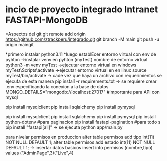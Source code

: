 # incio de proyecto integrado Intranet FASTAPI-MongoDB
*Aspectos del git 
git remote add origin https://github.com/ztrackperu/integrado.git
git branch -M main
git push -u origin maingit

*primero instalar python3.11
*luego establEcer entorno virtual con env de pyhton 
->instalar venv en pyhton (myTest) nombre de entorno virtual
python3 -m venv myTest
->ejecutar entorno virtual en windows
myTest\Scripts\activate
->ejecutar entorno virtual en en linux
source myTest/bin/activate
-> cade vez que haya un archivo con requerimientos se ejecuta de esta manera
pip install -r requirements.txt
-> se requiere crear .env
especificando la conexion a la base de datos
MONGO_DETAILS="mongodb://localhost:27017"
#importante para API con mysql 

pip install mysqlclient
pip install sqlalchemy
pip install pymysql


pip install mysqlclient
pip install sqlalchemy
pip install pymysql
pip install python-dotenv
#para paginacion
pip install fastapi-pagination
#para todo s 
pip install "fastapi[all]"
-> se ejecuta 
python app/main.py

para nivelar permisos en produccion 
alter table permisos add tipo int(11) NOT NULL DEFAULT 1;
alter table permisos add estado int(11) NOT NULL DEFAULT 1;
-> insertar datos basicos
insert into permisos (nombre,tipo) values ("AdminPage",3)("Live",4)